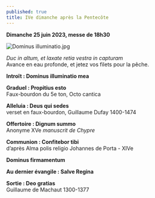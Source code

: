 ```yaml
---
published: true
title: IVe dimanche après la Pentecôte
---
```

**Dimanche 25 juin 2023, messe de 18h30**

![Dominus illuminatio.jpg]({{site.baseurl}}/images/Dominus%20illuminatio.jpg)

*Duc in altum, et laxate retia vestra in capturam*  
Avance en eau profonde, et jetez vos filets pour la pêche.

**Introït : Dominus illuminatio mea**

**Graduel : Propitius esto**  
Faux-bourdon du 5e ton, Octo cantica

**Alleluia : Deus qui sedes**  
verset en faux-bourdon, Guillaume Dufay 1400-1474

**Offertoire : Dignum summo**  
Anonyme XVe *manuscrit de Chypre*

**Communion : Confitebor tibi**  
d’après Alma polis religio Johannes de Porta - XIVe

**Dominus firmamentum**

**Au dernier évangile : Salve Regina**

**Sortie : Deo gratias**  
Guillaume de Machaut 1300-1377
